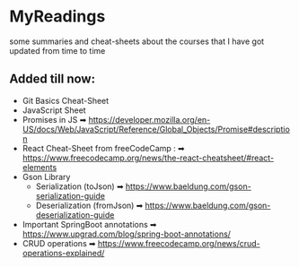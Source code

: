 # MyReadings
some summaries and cheat-sheets about the courses that I have got updated from time to time 
## Added till now:
 * Git Basics Cheat-Sheet
 * JavaScript Sheet
 * Promises in JS
   ➡ https://developer.mozilla.org/en-US/docs/Web/JavaScript/Reference/Global_Objects/Promise#description
 * React Cheat-Sheet from freeCodeCamp : 
   ➡ https://www.freecodecamp.org/news/the-react-cheatsheet/#react-elements
 * Gson Library
   - Serialization (toJson) ➡ https://www.baeldung.com/gson-serialization-guide
   - Deserialization (fromJson) ➡ https://www.baeldung.com/gson-deserialization-guide
 * Important SpringBoot annotations
   ➡ https://www.upgrad.com/blog/spring-boot-annotations/
 * CRUD operations
   ➡ https://www.freecodecamp.org/news/crud-operations-explained/
